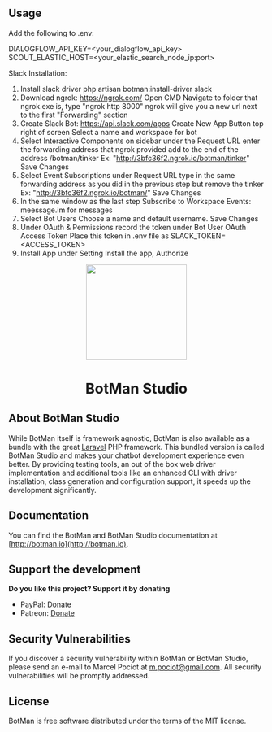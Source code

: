 ## Usage

Add the following to .env:

DIALOGFLOW_API_KEY=<your_dialogflow_api_key>
SCOUT_ELASTIC_HOST=<your_elastic_search_node_ip:port>

Slack Installation:

1. Install slack driver php artisan botman:install-driver slack
2. Download ngrok: https://ngrok.com/ Open CMD Navigate to folder that ngrok.exe is, type "ngrok http 8000" ngrok will give you a new url next to the first "Forwarding" section
3. Create Slack Bot: https://api.slack.com/apps Create New App Button top right of screen Select a name and workspace for bot 
4. Select Interactive Components on sidebar under the Request URL enter the forwarding address that ngrok provided add to the end of the address /botman/tinker Ex: "http://3bfc36f2.ngrok.io/botman/tinker" Save Changes
5. Select Event Subscriptions under Request URL type in the same forwarding address as you did in the previous step but remove the tinker Ex: "http://3bfc36f2.ngrok.io/botman/" Save Changes
6. In the same window as the last step Subscribe to Workspace Events: meessage.im for messages
7. Select Bot Users Choose a name and default username. Save Changes
8. Under OAuth & Permissions record the token under Bot User OAuth Access Token Place this token in .env file as SLACK_TOKEN=<ACCESS_TOKEN>
9. Install App under Setting Install the app, Authorize


<p align="center"><img height="188" width="198" src="https://botman.io/img/botman.png"></p>
<h1 align="center">BotMan Studio</h1>

## About BotMan Studio

While BotMan itself is framework agnostic, BotMan is also available as a bundle with the great [Laravel](https://laravel.com) PHP framework. This bundled version is called BotMan Studio and makes your chatbot development experience even better. By providing testing tools, an out of the box web driver implementation and additional tools like an enhanced CLI with driver installation, class generation and configuration support, it speeds up the development significantly.

## Documentation

You can find the BotMan and BotMan Studio documentation at [http://botman.io](http://botman.io).

## Support the development
**Do you like this project? Support it by donating**

- PayPal: [Donate](https://www.paypal.com/cgi-bin/webscr?cmd=_donations&business=m%2epociot%40googlemail%2ecom&lc=CY&item_name=BotMan&no_note=0&currency_code=EUR&bn=PP%2dDonationsBF%3abtn_donateCC_LG%2egif%3aNonHostedGuest)
- Patreon: [Donate](https://www.patreon.com/botman)

## Security Vulnerabilities

If you discover a security vulnerability within BotMan or BotMan Studio, please send an e-mail to Marcel Pociot at m.pociot@gmail.com. All security vulnerabilities will be promptly addressed.

## License

BotMan is free software distributed under the terms of the MIT license.
